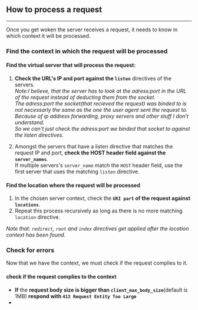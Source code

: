 ## How to process a request 
---

Once you get woken the server receives a request, it needs to know in which context it will be processed.

### Find the context in which the request will be processed

#### Find the virtual server that will process the request:

1. **Check the URL's IP and port against the ``listen``** directives of the servers.  
*Note:I believe, that the server has to look at the adress:port in the URL of the request instead of deducting them from the socket.  
The adress:port the socket(that recieved the request) was binded to is not necessarly the same as the one the user agent sent the request to.  
Because of ip address forwarding, proxy servers and other stuff I don't understand.  
So we can't just check the adress:port we binded that socket to against the listen directives.*

2. Amongst the servers that have a listen directive that matches the request IP and port, **check the HOST header field against the ``server_names``**.  
If multiple servers's ``server_name`` match the ``HOST`` header field, use the first server that uses the matching ``listen`` directive.

#### Find the location where the request will be processed

1. In the chosen server context, check the **``URI part`` of the request against ``locations``**.
2. Repeat this process recursively as long as there is no more matching ``location`` directive.  

*Note that: ``redirect``, ``root`` and ``index`` directives get applied after the location context has been found.*

### Check for errors

Now that we have the context, we must check if the request complies to it.

#### check if the request complies to the context

- **If** the **request body size is bigger than ``client_max_body_size``**(default is 1MB)
**respond with ``413 Request Entity Too Large``** 
- 